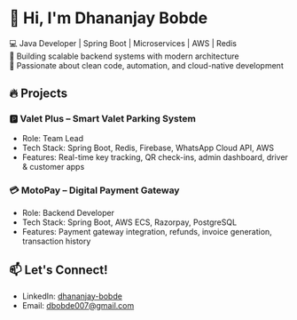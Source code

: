 # 👋 Hi, I'm Dhananjay Bobde

💻 Java Developer | Spring Boot | Microservices | AWS | Redis  
🚀 Building scalable backend systems with modern architecture  
🔧 Passionate about clean code, automation, and cloud-native development

## 🔥 Projects

### 🅿️ Valet Plus – Smart Valet Parking System
- Role: Team Lead
- Tech Stack: Spring Boot, Redis, Firebase, WhatsApp Cloud API, AWS
- Features: Real-time key tracking, QR check-ins, admin dashboard, driver & customer apps

### 💳 MotoPay – Digital Payment Gateway
- Role: Backend Developer
- Tech Stack: Spring Boot, AWS ECS, Razorpay, PostgreSQL
- Features: Payment gateway integration, refunds, invoice generation, transaction history

## 📫 Let's Connect!
- LinkedIn: [dhananjay-bobde](https://www.linkedin.com/in/dhananjay-bobde-91871a172/)
- Email: dbobde007@gmail.com
